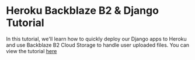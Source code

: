 # Heroku Backblaze B2 & Django Tutorial
In this tutorial, we'll learn how to quickly deploy our Django apps to Heroku and use Backblaze B2 Cloud Storage to handle user uploaded files.
You can view the tutorial [here](http://hb2_tutorial.getforge.io/ "Link To tutorial")
